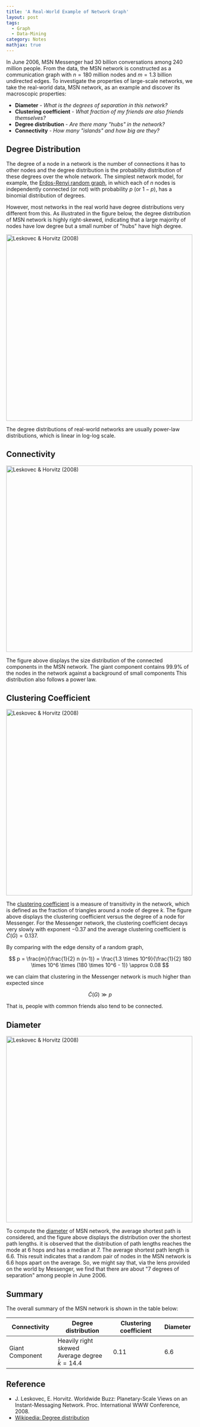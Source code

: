 ```yaml
---
title: 'A Real-World Example of Network Graph'
layout: post
tags:
  - Graph
  - Data-Mining
category: Notes
mathjax: true
---
```


In June 2006, MSN Messenger had 30 billion conversations among 240 million people.
From the data, the MSN network is constructed as a communication graph with $n = 180 \text{ million}$ nodes and $m = 1.3 \text{ billion}$ undirected edges.
To investigate the properties of large-scale networks, we take the real-world data, MSN network, as an example and discover its macroscopic properties:

- **Diameter** - _What is the degrees of separation in this network?_
- **Clustering coefficient** - _What fraction of my friends are also friends themselves?_
- **Degree distribution** - _Are there many "hubs" in the network?_
- **Connectivity** - _How many "islands" and how big are they?_
<!-- - **Navigability** - _Can you do efficient routing?_ -->

<!--more-->



## Degree Distribution



The degree of a node in a network is the number of connections it has to other nodes and the degree distribution is the probability distribution of these degrees over the whole network.
The simplest network model, for example, the [Erdos-Renyi random graph](../../../2020/05/15/Gnp), in which each of $n$ nodes is independently connected (or not) with probability $p$ (or $1 − p$), has a binomial distribution of degrees.


However, most networks in the real world have degree distributions very different from this.
As illustrated in the figure below, the degree distribution of MSN network is highly right-skewed, indicating that a large majority of nodes have low degree but a small number of "hubs" have high degree.

<img src="https://imgur.com/4TR7BPP.png" alt="Leskovec & Horvitz (2008)" style="width:500px">


The degree distributions of real-world networks are usually power-law distributions, which is linear in log-log scale. 



## Connectivity


<img src="https://imgur.com/PaRrmD7.png" alt="Leskovec & Horvitz (2008)" style="width:500px">

The figure above displays the size distribution of the
connected components in the MSN network. 
The giant component contains 99.9% of the nodes
in the network against a background of small components
This distribution also follows a power law.

## Clustering Coefficient

<img src="https://imgur.com/PUZNUyT.png" alt="Leskovec & Horvitz (2008)" style="width:500px">


The [clustering coefficient](../../../2020/05/12/Graph#clustering-coefficient) is a measure of transitivity in the network, which is defined as the fraction of triangles around a node of degree $k$.
The figure above displays the clustering coefficient versus the degree of a node for Messenger. 
For the Messenger network, the clustering coefficient decays very slowly with exponent $−0.37$ and the average clustering coefficient is $\tilde{C}(G) = 0.137$.

By comparing with the edge density of a random graph,

$$
p = \frac{m}{\frac{1}{2} n (n-1)} = \frac{1.3 \times 10^9}{\frac{1}{2} 180 \times 10^6 \times (180 \times 10^6 - 1)} \approx 0.08
$$

we can claim that clustering in the Messenger network is much higher than expected since

$$
\tilde{C}(G) \gg p
$$

That is, people with common friends also tend to be connected.

## Diameter

<img src="https://imgur.com/O9bQcRN.png" alt="Leskovec & Horvitz (2008)" style="width:500px">

To compute the [diameter](../../../2020/05/12/Graph#diameter) of MSN network, the average shortest path is considered, and the figure above displays the distribution over the shortest path lengths.
it is observed that the distribution of path lengths reaches the mode at $6$ hops and has a median at $7$.
The average shortest path length is $6.6$.
This result indicates that a random pair of nodes in the MSN network is $6.6$ hops apart on the average.
So, we might say that, via the lens provided on the world by Messenger, we find that there are about "7 degrees of separation" among people in June 2006.

## Summary

The overall summary of the MSN network is shown in the table below:

| Connectivity | Degree distribution | Clustering coefficient | Diameter |
| - | - | - | - |
| Giant Component | Heavily right skewed<br>Average degree $\bar{k} = 14.4$ | $0.11$ | $6.6$ |


## Reference

- J. Leskovec, E. Horvitz. Worldwide Buzz: Planetary-Scale Views on an Instant-Messaging Network. Proc. International WWW Conference, 2008.
- [Wikipedia: Degree distribution](https://en.wikipedia.org/wiki/Degree_distribution)

